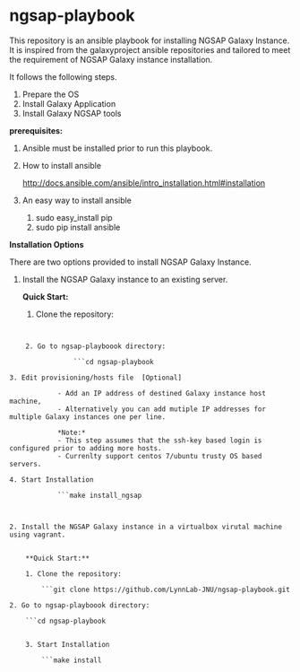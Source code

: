 # ngsap-playbook
This repository is an ansible playbook for installing NGSAP Galaxy Instance. It is inspired from the galaxyproject ansible repositories and tailored to meet the requirement of NGSAP Galaxy instance installation.


It follows the following steps.

1. Prepare the OS
2. Install Galaxy Application
3. Install Galaxy NGSAP tools


**prerequisites:**

1. Ansible must be installed prior to run this playbook.

2. How to install ansible
	
	http://docs.ansible.com/ansible/intro_installation.html#installation 

3. An easy way to install ansible
	1. sudo easy_install pip
	2. sudo pip install ansible 


**Installation Options**

There are two options provided to install NGSAP Galaxy Instance. 

1. Install the NGSAP Galaxy instance to an existing server.
	
	**Quick Start:**
	
	1. Clone the repository:
		
		```git clone https://github.com/LynnLab-JNU/ngsap-playbook.git
```

	2. Go to ngsap-playboook directory:

                ```cd ngsap-playbook
```

	3. Edit provisioning/hosts file  [Optional]

                - Add an IP address of destined Galaxy instance host machine,
                - Alternatively you can add mutiple IP addresses for multiple Galaxy instances one per line.

                *Note:*
                - This step assumes that the ssh-key based login is configured prior to adding more hosts.
                - Currenlty support centos 7/ubuntu trusty OS based servers.

	4. Start Installation

                ```make install_ngsap
```


2. Install the NGSAP Galaxy instance in a virtualbox virutal machine using vagrant.  


	**Quick Start:**

	1. Clone the repository:  

		```git clone https://github.com/LynnLab-JNU/ngsap-playbook.git
```

	2. Go to ngsap-playboook directory:

		```cd ngsap-playbook
```

	3. Start Installation

		```make install
```
